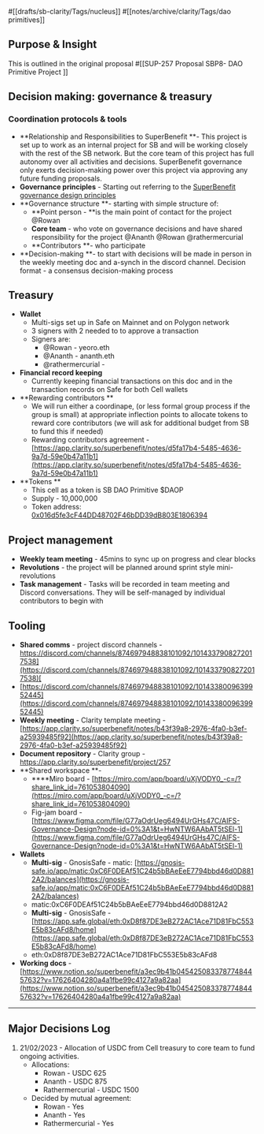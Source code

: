 #[[drafts/sb-clarity/Tags/nucleus]] #[[notes/archive/clarity/Tags/dao primitives]] 


## Purpose & Insight
This is outlined in the original proposal #[[SUP-257 Proposal SBP8- DAO Primitive Project
]]
## Decision making: governance & treasury
### Coordination protocols & tools
- **Relationship and Responsibilities to SuperBenefit **- This project is set up to work as an internal project for SB and will be working closely with the rest of the SB network. But the core team of this project has full autonomy over all activities and decisions. SuperBenefit governance only exerts decision-making power over this project via approving any future funding proposals.
- **Governance principles** - Starting out referring to the [SuperBenefit governance design principles ](https://app.clarity.so/superbenefit/work/SUP-55)
- **Governance structure **- starting with simple structure of:
	- **Point person - **is the main point of contact for the project @Rowan
	- **Core team** - who vote on governance decisions and have shared responsibility for the project @Ananth @Rowan  @rathermercurial 
	- **Contributors **- who participate 
- **Decision-making **- to start with decisions will be made in person in the weekly meeting doc and a-synch in the discord channel. Decision format - a consensus decision-making process

## Treasury
- **Wallet**
	- Multi-sigs set up in Safe on Mainnet and on Polygon network
	- 3 signers with 2 needed to to approve a transaction
	- Signers are:
		- @Rowan  - yeoro.eth
		- @Ananth - ananth.eth
		- @rathermercurial - 
- **Financial record keeping**
	- Currently keeping financial transactions on this doc and in the transaction records on Safe for both Cell wallets
- **Rewarding contributors **
	- We will run either a coordinape, (or less formal group process if the group is small) at appropriate inflection points to allocate tokens to reward core contributors (we will ask for additional budget from SB to fund this if needed)
	- Rewarding contributors agreement - [https://app.clarity.so/superbenefit/notes/d5fa17b4-5485-4636-9a7d-59e0b47a11b1](https://app.clarity.so/superbenefit/notes/d5fa17b4-5485-4636-9a7d-59e0b47a11b1) 
- **Tokens **
	- This cell as a token is SB DAO Primitive $DAOP 
	- Supply - 10,000,000
	- Token address: [0x016d5fe3cF44DD48702F46bDD39dB803E1806394](https://polygonscan.com/address/0x016d5fe3cF44DD48702F46bDD39dB803E1806394)

## Project management 
- **Weekly team meeting** - 45mins to sync up on progress and clear blocks
- **Revolutions** - the project will be planned around sprint style mini-revolutions 
- **Task management** - Tasks will be recorded in team meeting and Discord conversations. They will be self-managed by individual contributors to begin with

## Tooling
- **Shared comms** - project discord channels - [https://discord.com/channels/874697948838101092/1014337908272017538](https://discord.com/channels/874697948838101092/1014337908272017538)[ ](https://discord.com/channels/874697948838101092/1014337908272017538)
- [https://discord.com/channels/874697948838101092/1014338009639952445](https://discord.com/channels/874697948838101092/1014338009639952445) 
- **Weekly meeting** - Clarity template meeting - [https://app.clarity.so/superbenefit/notes/b43f39a8-2976-4fa0-b3ef-a25939485f92](https://app.clarity.so/superbenefit/notes/b43f39a8-2976-4fa0-b3ef-a25939485f92) 
- **Document repository** - Clarity group -[ https://app.clarity.so/superbenefit/project/257 ](https://app.clarity.so/superbenefit/group/GR/projects)
- **Shared workspace **- 
	- ****Miro board - [https://miro.com/app/board/uXjVODY0_-c=/?share_link_id=761053804090](https://miro.com/app/board/uXjVODY0_-c=/?share_link_id=761053804090)
	- Fig-jam board - [https://www.figma.com/file/G77aOdrUeg6494UrGHs47C/AIFS-Governance-Design?node-id=0%3A1&t=HwNTW6AAbAT5tSEl-1](https://www.figma.com/file/G77aOdrUeg6494UrGHs47C/AIFS-Governance-Design?node-id=0%3A1&t=HwNTW6AAbAT5tSEl-1)  
- **Wallets**
	- **Multi-sig** - GnosisSafe - matic: [https://gnosis-safe.io/app/matic:0xC6F0DEAf51C24b5bBAeEeE7794bbd46d0D8812A2/balances](https://gnosis-safe.io/app/matic:0xC6F0DEAf51C24b5bBAeEeE7794bbd46d0D8812A2/balances) 
	- matic:0xC6F0DEAf51C24b5bBAeEeE7794bbd46d0D8812A2
	- **Multi-sig** - GnosisSafe - [https://app.safe.global/eth:0xD8f87DE3eB272AC1Ace71D81FbC553E5b83cAFd8/home](https://app.safe.global/eth:0xD8f87DE3eB272AC1Ace71D81FbC553E5b83cAFd8/home) 
	- eth:0xD8f87DE3eB272AC1Ace71D81FbC553E5b83cAFd8
- **Working docs** - [https://www.notion.so/superbenefit/a3ec9b41b04542508337877484457632?v=17626404280a4a1fbe99c4127a9a82aa](https://www.notion.so/superbenefit/a3ec9b41b04542508337877484457632?v=17626404280a4a1fbe99c4127a9a82aa) 


---------------------------------------------------------------------------------------------------------

## Major Decisions Log 
1. 21/02/2023 - Allocation of USDC from Cell treasury to core team to fund ongoing activities.
	- Allocations:
		- Rowan - USDC 625
		- Ananth - USDC 875
		- Rathermercurial - USDC 1500
	- Decided by mutual agreement:
		- Rowan - Yes
		- Ananth - Yes
		- Rathermercurial - Yes
